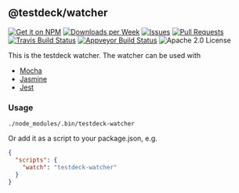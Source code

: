 ## @testdeck/watcher

[![Get it on NPM](https://img.shields.io/npm/v/@testdeck/watcher.svg)](https://www.npmjs.com/package/@testdeck/watcher)
[![Downloads per Week](https://img.shields.io/npm/dw/@testdeck/watcher.svg)](https://www.npmjs.com/package/@testdeck/watcher)
[![Issues](https://img.shields.io/github/issues/testdeck/testdeck.svg)](https://github.com/testdeck/testdeck/issues)
[![Pull Requests](https://img.shields.io/github/issues-pr/testdeck/testdeck.svg)](https://github.com/testdeck/testdeck/pulls)
[![Travis Build Status](https://img.shields.io/travis/testdeck/testdeck/master.svg)](https://travis-ci.org/testdeck/testdeck)
[![Appveyor Build Status](https://img.shields.io/appveyor/ci/pana-cc/testdeck.svg)](https://ci.appveyor.com/project/pana-cc/testdeck)
![Apache 2.0 License](https://img.shields.io/npm/l/@testdeck/watcher.svg)

This is the testdeck watcher. The watcher can be used with

- [Mocha](https://npmjs.com/package/@testdeck/mocha)
- [Jasmine](https://npmjs.com/package/@testdeck/jasmine)
- [Jest](https://npmjs.com/package/@testdeck/jest)


### Usage

```shell
./node_modules/.bin/testdeck-watcher
```

Or add it as a script to your package.json, e.g.

```json
{
  "scripts": {
    "watch": "testdeck-watcher"
  }
}
```

